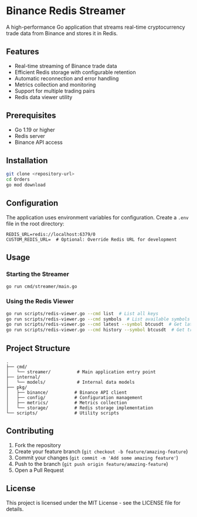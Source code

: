 # Binance Redis Streamer

A high-performance Go application that streams real-time cryptocurrency trade data from Binance and stores it in Redis.

## Features

- Real-time streaming of Binance trade data
- Efficient Redis storage with configurable retention
- Automatic reconnection and error handling
- Metrics collection and monitoring
- Support for multiple trading pairs
- Redis data viewer utility

## Prerequisites

- Go 1.19 or higher
- Redis server
- Binance API access

## Installation

```bash
git clone <repository-url>
cd Orders
go mod download
```

## Configuration

The application uses environment variables for configuration. Create a `.env` file in the root directory:

```env
REDIS_URL=redis://localhost:6379/0
CUSTOM_REDIS_URL=  # Optional: Override Redis URL for development
```

## Usage

### Starting the Streamer

```bash
go run cmd/streamer/main.go
```

### Using the Redis Viewer

```bash
go run scripts/redis-viewer.go --cmd list  # List all keys
go run scripts/redis-viewer.go --cmd symbols  # List available symbols
go run scripts/redis-viewer.go --cmd latest --symbol btcusdt  # Get latest trade
go run scripts/redis-viewer.go --cmd history --symbol btcusdt  # Get trade history
```

## Project Structure

```
.
├── cmd/
│   └── streamer/          # Main application entry point
├── internal/
│   └── models/            # Internal data models
├── pkg/
│   ├── binance/          # Binance API client
│   ├── config/           # Configuration management
│   ├── metrics/          # Metrics collection
│   └── storage/          # Redis storage implementation
└── scripts/              # Utility scripts
```

## Contributing

1. Fork the repository
2. Create your feature branch (`git checkout -b feature/amazing-feature`)
3. Commit your changes (`git commit -m 'Add some amazing feature'`)
4. Push to the branch (`git push origin feature/amazing-feature`)
5. Open a Pull Request

## License

This project is licensed under the MIT License - see the LICENSE file for details.